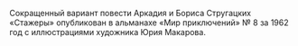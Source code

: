 <!--2016-12-21 21:09:30-->
Сокращенный вариант повести Аркадия и Бориса Стругацких «Стажеры» опубликован в альманахе «Мир приключений» № 8 за 1962 год с иллюстрациями художника Юрия Макарова.